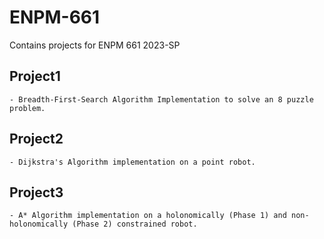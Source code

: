 # ENPM-661
Contains projects for ENPM 661 2023-SP

## Project1
    - Breadth-First-Search Algorithm Implementation to solve an 8 puzzle problem.

## Project2
    - Dijkstra's Algorithm implementation on a point robot.

## Project3
    - A* Algorithm implementation on a holonomically (Phase 1) and non-holonomically (Phase 2) constrained robot.
